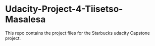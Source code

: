 # Udacity-Project-4-Tiisetso-Masalesa
This repo contains the project files for the Starbucks udacity Capstone project.
